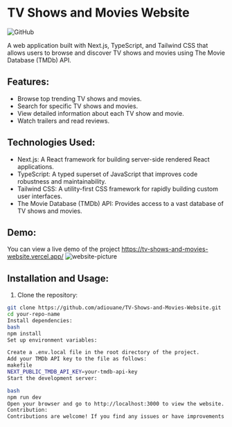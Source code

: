 # TV Shows and Movies Website

![GitHub](https://img.shields.io/github/license/your-username/your-repo-name)

A web application built with Next.js, TypeScript, and Tailwind CSS that allows users to browse and discover TV shows and movies using The Movie Database (TMDb) API.

## Features:

- Browse top trending TV shows and movies.
- Search for specific TV shows and movies.
- View detailed information about each TV show and movie.
- Watch trailers and read reviews.

## Technologies Used:

- Next.js: A React framework for building server-side rendered React applications.
- TypeScript: A typed superset of JavaScript that improves code robustness and maintainability.
- Tailwind CSS: A utility-first CSS framework for rapidly building custom user interfaces.
- The Movie Database (TMDb) API: Provides access to a vast database of TV shows and movies.

## Demo:

You can view a live demo of the project https://tv-shows-and-movies-website.vercel.app/
![website-picture](https://github.com/adiouane/TV-Shows-and-Movies-Website/assets/94860452/8b12c86c-ac20-49dc-a14c-9467fb59ef5a)



## Installation and Usage:

1. Clone the repository:

```bash
git clone https://github.com/adiouane/TV-Shows-and-Movies-Website.git
cd your-repo-name
Install dependencies:
bash
npm install
Set up environment variables:

Create a .env.local file in the root directory of the project.
Add your TMDb API key to the file as follows:
makefile
NEXT_PUBLIC_TMDB_API_KEY=your-tmdb-api-key
Start the development server:

bash
npm run dev
Open your browser and go to http://localhost:3000 to view the website.
Contribution:
Contributions are welcome! If you find any issues or have improvements to suggest, please open an issue or create a pull request.

